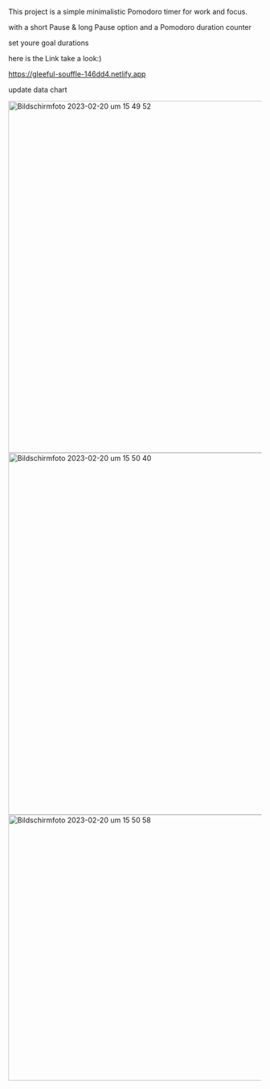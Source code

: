 This project is a simple minimalistic Pomodoro timer for work and focus.

with a short Pause & long Pause option
and a Pomodoro duration counter 

set youre goal durations 

here is the Link take a look:)

https://gleeful-souffle-146dd4.netlify.app

update 
data chart 

<img width="699" alt="Bildschirm­foto 2023-02-20 um 15 49 52" src="https://user-images.githubusercontent.com/110451040/220139017-b6acf443-a6a3-463a-8865-644b3507b1d6.png">
<img width="719" alt="Bildschirm­foto 2023-02-20 um 15 50 40" src="https://user-images.githubusercontent.com/110451040/220139080-2b07b492-327a-48ae-97ef-8e04be7d4b84.png">
<img width="528" alt="Bildschirm­foto 2023-02-20 um 15 50 58" src="https://user-images.githubusercontent.com/110451040/220139089-332c7898-6bb8-4d72-8c2d-c9c41187b806.png">
